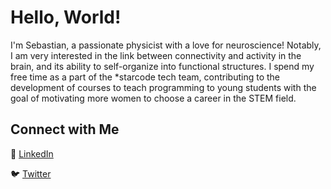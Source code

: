 # Hello, World! 

I'm Sebastian, a passionate physicist with a love for neuroscience! Notably, I am very interested in the link between connectivity and activity in the brain, and its ability to self-organize into functional structures. I spend my free time as a part of the *starcode tech team, contributing to the development of courses to teach programming to young students with the goal of motivating more women to choose a career in the STEM field.

## Connect with Me

🔗 [LinkedIn](https://www.linkedin.com/in/willenberg/)

🐦 [Twitter](https://twitter.com/_willenberg)
